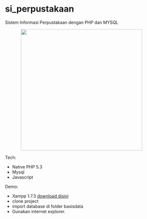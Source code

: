 # si_perpustakaan
Sistem Informasi Perpustakaan dengan PHP dan MYSQL

<p align="center"><img height="400px" src="https://github.com/perdianto27/si_perpustakaan/blob/master/image/screenshoot.png"></p>

Tech:
- Native PHP 5.3
- Mysql
- Javascript

Demo:
- Xampp 1.7.3 <a href="http://www.mediafire.com/file/vhhhdp25laxu059/xampp-win32-1.7.3.rar/file">download disini</a>
- clone project
- import database di folder basisdata
- Gunakan internet explorer.

